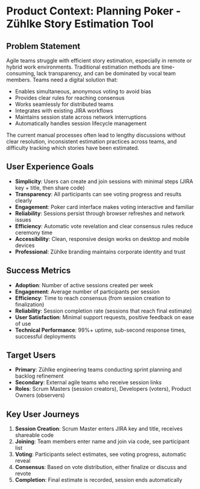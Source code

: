 # Product Context: Planning Poker - Zühlke Story Estimation Tool

## Problem Statement
Agile teams struggle with efficient story estimation, especially in remote or hybrid work environments. Traditional estimation methods are time-consuming, lack transparency, and can be dominated by vocal team members. Teams need a digital solution that:

- Enables simultaneous, anonymous voting to avoid bias
- Provides clear rules for reaching consensus
- Works seamlessly for distributed teams
- Integrates with existing JIRA workflows
- Maintains session state across network interruptions
- Automatically handles session lifecycle management

The current manual processes often lead to lengthy discussions without clear resolution, inconsistent estimation practices across teams, and difficulty tracking which stories have been estimated.

## User Experience Goals
- **Simplicity**: Users can create and join sessions with minimal steps (JIRA key + title, then share code)
- **Transparency**: All participants can see voting progress and results clearly
- **Engagement**: Poker card interface makes voting interactive and familiar
- **Reliability**: Sessions persist through browser refreshes and network issues
- **Efficiency**: Automatic vote revelation and clear consensus rules reduce ceremony time
- **Accessibility**: Clean, responsive design works on desktop and mobile devices
- **Professional**: Zühlke branding maintains corporate identity and trust

## Success Metrics
- **Adoption**: Number of active sessions created per week
- **Engagement**: Average number of participants per session
- **Efficiency**: Time to reach consensus (from session creation to finalization)
- **Reliability**: Session completion rate (sessions that reach final estimate)
- **User Satisfaction**: Minimal support requests, positive feedback on ease of use
- **Technical Performance**: 99%+ uptime, sub-second response times, successful deployments

## Target Users
- **Primary**: Zühlke engineering teams conducting sprint planning and backlog refinement
- **Secondary**: External agile teams who receive session links
- **Roles**: Scrum Masters (session creators), Developers (voters), Product Owners (observers)

## Key User Journeys
1. **Session Creation**: Scrum Master enters JIRA key and title, receives shareable code
2. **Joining**: Team members enter name and join via code, see participant list
3. **Voting**: Participants select estimates, see voting progress, automatic reveal
4. **Consensus**: Based on vote distribution, either finalize or discuss and revote
5. **Completion**: Final estimate is recorded, session ends automatically 